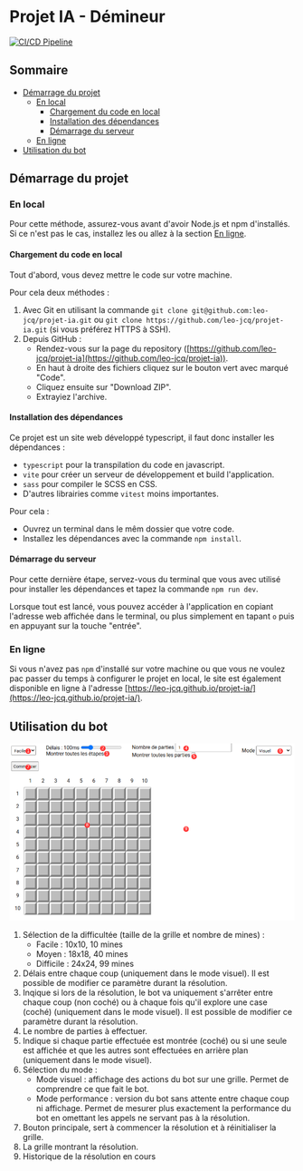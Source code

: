 # Projet IA - Démineur

[![CI/CD Pipeline](https://github.com/leo-jcq/projet-ia/actions/workflows/deploy.yml/badge.svg)](https://github.com/leo-jcq/projet-ia/actions/workflows/deploy.yml)

## Sommaire

- [Démarrage du projet](#démarrage-du-projet)
  - [En local](#en-local)
    - [Chargement du code en local](#chargement-du-code-en-local)
    - [Installation des dépendances](#installation-des-dépendances)
    - [Démarrage du serveur](#démarrage-du-serveur)
  - [En ligne](#en-ligne)
- [Utilisation du bot](#utilisation-du-bot)
  

## Démarrage du projet

### En local

Pour cette méthode, assurez-vous avant d'avoir Node.js et npm d'installés. Si ce n'est pas le cas, installez les ou allez à la section [En ligne](#en-ligne).

#### Chargement du code en local

Tout d'abord, vous devez mettre le code sur votre machine.

Pour cela deux méthodes :

1. Avec Git en utilisant la commande `git clone git@github.com:leo-jcq/projet-ia.git` ou `git clone https://github.com/leo-jcq/projet-ia.git` (si vous préférez HTTPS à SSH).
2. Depuis GitHub :
    - Rendez-vous sur la page du repository ([https://github.com/leo-jcq/projet-ia](https://github.com/leo-jcq/projet-ia)).
    - En haut à droite des fichiers cliquez sur le bouton vert avec marqué "Code".
    - Cliquez ensuite sur "Download ZIP".
    - Extrayiez l'archive.

#### Installation des dépendances

Ce projet est un site web développé typescript, il faut donc installer les dépendances :

- `typescript` pour la transpilation du code en javascript.
- `vite` pour créer un serveur de développement et build l'application.
- `sass` pour compiler le SCSS en CSS.
- D'autres librairies comme `vitest` moins importantes.

Pour cela :

- Ouvrez un terminal dans le mêm dossier que votre code.
- Installez les dépendances avec la commande `npm install`.

#### Démarrage du serveur

Pour cette dernière étape, servez-vous du terminal que vous avec utilisé pour installer les dépendances et tapez la commande `npm run dev`.

Lorsque tout est lancé, vous pouvez accéder à l'application en copiant l'adresse web affichée dans le terminal, ou plus simplement en tapant `o` puis en appuyant sur la touche "entrée".

### En ligne

Si vous n'avez pas `npm` d'installé sur votre machine ou que vous ne voulez pac passer du temps à configurer le projet en local, le site est également disponible en ligne à l'adresse [https://leo-jcq.github.io/projet-ia/](https://leo-jcq.github.io/projet-ia/).

## Utilisation du bot

![Interface](./docs/interface.png)

1. Sélection de la difficultée (taille de la grille et nombre de mines) :
    - Facile : 10x10, 10 mines
    - Moyen : 18x18, 40 mines
    - Difficile : 24x24, 99 mines
2. Délais entre chaque coup (uniquement dans le mode visuel). Il est possible de modifier ce paramètre durant la résolution.
3. Inqique si lors de la résolution, le bot va uniquement s'arrêter entre chaque coup (non coché) ou à chaque fois qu'il explore une case (coché) (uniquement dans le mode visuel). Il est possible de modifier ce paramètre durant la résolution.
4. Le nombre de parties à effectuer.
5. Indique si chaque partie effectuée est montrée (coché) ou si une seule est affichée et que les autres sont effectuées en arrière plan (uniquement dans le mode visuel).
6. Sélection du mode :
    - Mode visuel : affichage des actions du bot sur une grille. Permet de comprendre ce que fait le bot.
    - Mode performance : version du bot sans attente entre chaque coup ni affichage. Permet de mesurer plus exactement la performance du bot en omettant les appels ne servant pas à la résolution.
7. Bouton principale, sert à commencer la résolution et à réinitialiser la grille.
8. La grille montrant la résolution.
9. Historique de la résolution en cours
